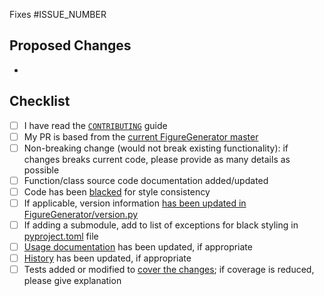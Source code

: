 <!-- Replace ISSUE_NUMBER with the issue that will be auto-linked to close after merging this PR -->
Fixes #ISSUE_NUMBER

## Proposed Changes
<!-- Bullet pointed list of changes, please try to keep code changes as small as possible-->
- 

## Checklist

<!-- You do not need to complete all the items by the time you submit the pull request, 
but PRs are more likely to be merged quickly if all the tasks are done. -->

<!-- Write an `x` in all the boxes that apply 
Note that if a box is unchecked, PR merges will take longer than usual.
-->
- [ ] I have read the [`CONTRIBUTING`](https://github.com/CBICA/FigureGenerator/blob/master/CONTRIBUTING.md) guide
- [ ] My PR is based from the [current FigureGenerator master ](https://garygregory.wordpress.com/2016/11/10/how-to-catch-up-my-git-fork-to-master/)
- [ ] Non-breaking change (would not break existing functionality): if changes breaks current code, please provide as many details as possible
- [ ] Function/class source code documentation added/updated
- [ ] Code has been [blacked](https://github.com/psf/black#usage) for style consistency
- [ ] If applicable, version information [has been updated in FigureGenerator/version.py](https://github.com/CBICA/FigureGenerator/blob/master/FigureGenerator/version.py)
- [ ] If adding a submodule, add to list of exceptions for black styling in [pyproject.toml](https://github.com/CBICA/FigureGenerator/blob/master/pyproject.toml) file 
- [ ] [Usage documentation](https://github.com/CBICA/FigureGenerator/blob/master/docs) has been updated, if appropriate
- [ ] [History](https://github.com/CBICA/FigureGenerator/blob/master/HISTORY.md) has been updated, if appropriate
- [ ] Tests added or modified to [cover the changes](https://app.codecov.io/gh/CBICA/FigureGenerator); if coverage is reduced, please give explanation
